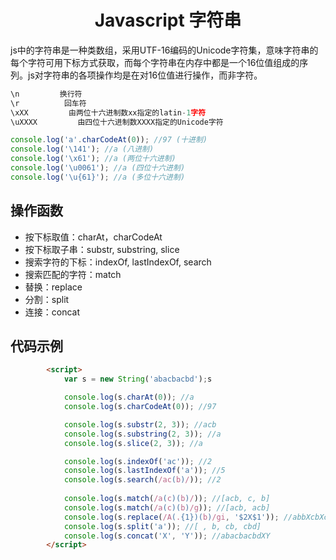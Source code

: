 <h1 align="center"> Javascript 字符串</h1>

js中的字符串是一种类数组，采用UTF-16编码的Unicode字符集，意味字符串的每个字符可用下标方式获取，而每个字符串在内存中都是一个16位值组成的序列。js对字符串的各项操作均是在对16位值进行操作，而非字符。

```javascript
\n         换行符
\r          回车符
\xXX         由两位十六进制数xx指定的latin-1字符
\uXXXX         由四位十六进制数XXXX指定的Unicode字符

console.log('a'.charCodeAt(0)); //97 (十进制)
console.log('\141'); //a (八进制)
console.log('\x61'); //a (两位十六进制)
console.log('\u0061'); //a (四位十六进制)
console.log('\u{61}'); //a (多位十六进制)
```


操作函数
-

- 按下标取值：charAt，charCodeAt
- 按下标取子串：substr, substring, slice
- 搜索字符的下标：indexOf, lastIndexOf, search
- 搜索匹配的字符：match
- 替换：replace
- 分割：split
- 连接：concat

代码示例
-

```html
		<script>
			var s = new String('abacbacbd');s

			console.log(s.charAt(0)); //a
			console.log(s.charCodeAt(0)); //97

			console.log(s.substr(2, 3)); //acb
			console.log(s.substring(2, 3)); //a
			console.log(s.slice(2, 3)); //a

			console.log(s.indexOf('ac')); //2
			console.log(s.lastIndexOf('a')); //5
			console.log(s.search(/ac(b)/)); //2
			
			console.log(s.match(/a(c)(b)/)); //[acb, c, b]
			console.log(s.match(/a(c)(b)/g)); //[acb, acb]
			console.log(s.replace(/A(.{1})(b)/gi, '$2X$1')); //abbXcbXcd
			console.log(s.split('a')); //[ , b, cb, cbd]
			console.log(s.concat('X', 'Y')); //abacbacbdXY
		</script>
```

